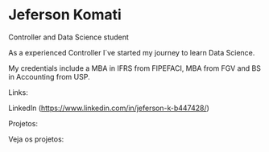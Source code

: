 # Jeferson Komati

Controller and Data Science student

As a experienced Controller I´ve started my journey to learn Data Science.

My credentials include a MBA in IFRS from FIPEFACI, MBA from FGV and BS in Accounting from USP.

Links:

LinkedIn (https://www.linkedin.com/in/jeferson-k-b447428/)

Projetos:

Veja os projetos:
